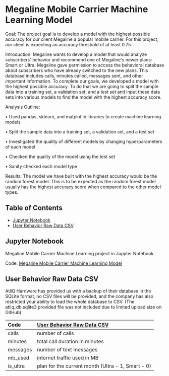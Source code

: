 # Megaline Mobile Carrier Machine Learning Model

Goal: The project goal is to develop a model with the highest possible accuracy for our client Megaline a popular mobile carrier. For this project, our client is expecting an accuracy threshold of at least 0.75.

Introduction: Megaline wants to develop a model that would analyze subscribers' behavior and recommend one of Megaline's newer plans: Smart or Ultra. Megaline gave permission to access the behavioral database about subscribers who have already switched to the new plans. This database includes calls, minutes called, messages sent, and other important information. To complete our goals, we developed a model with the highest possible accuracy. To do that we are going to split the sample data into a training set, a validation set, and a test set and input these data sets into various models to find the model with the highest accuracy score.

Analysis Outline: 

• Used pandas, sklearn, and matplotlib libraries to create machine learning models

• Split the sample data into a training set, a validation set, and a test set

• Investigated the quality of different models by changing hyperparameters of each model

• Checked the quality of the model using the test set

• Sanity checked each model type

Results: The model we have built with the highest accuracy would be the random forest model. This is to be expected as the random forest model usually has the highest accuracy score when compared to the other model types.

## Table of Contents
- [Jupyter Notebook](#jupyter-notebook)
- [User Behavior Raw Data CSV](#user-behavior-raw-data-csv)

<a name="headers"/>


## Jupyter Notebook
Megaline Mobile Carrier Machine Learning project in Jupyter Notebook.

Code: [Megaline Mobile Carrier Machine Learning Model](https://github.com/jasondo-da/tripleten_project_portfolio/blob/main/Sprint%2011%20-%20Machine%20Learning/megaline_project.ipynb)


## User Behavior Raw Data CSV
AtliQ Hardware has provided us with a backup of their database in the SQLite format, no CSV files will be provided, and the company has also restricted your ability to load the whole database to CSV. (The atliq_db.sqlite3 provided file was not included due to limited upload size on GitHub)

| Code | [User Behavior Raw Data CSV](https://github.com/jasondo-da/tripleten_project_portfolio/blob/main/Sprint%2011%20-%20Machine%20Learning/users_behavior.csv) |
| :------------- | :------------ |
| сalls | number of calls |
| minutes | total call duration in minutes |
| messages | number of text messages |
| mb_used | internet traffic used in MB |
| is_ultra | plan for the current month (Ultra - 1, Smart - 0) |
